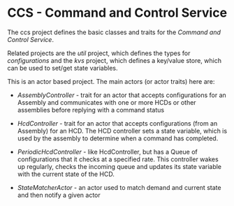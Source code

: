 CCS - Command and Control Service
=================================

The ccs project defines the basic classes and traits for the *Command and Control Service*.

Related projects are the *util* project, which defines the types for *configurations* and the
*kvs* project, which defines a key/value store, which can be used to set/get state variables.

This is an actor based project.
The main actors (or actor traits) here are:

- *AssemblyController* - trait for an actor that accepts configurations for an Assembly and communicates with
    one or more HCDs or other assemblies before replying with a command status

- *HcdController* - trait for an actor that accepts configurations (from an Assembly) for an HCD.
    The HCD controller sets a state variable, which is used by the assembly to determine when a command has completed.

- *PeriodicHcdController* - like HcdController, but has a Queue of configurations that it checks at a specified rate.
    This controller wakes up regularly, checks the incoming queue and updates its state variable with the current
    state of the HCD.

- *StateMatcherActor* - an actor used to match demand and current state and then notify a given actor



